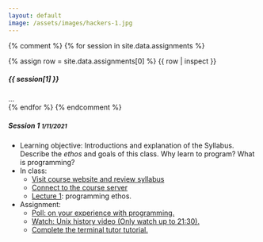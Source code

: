 ```yaml
---
layout: default
image: /assets/images/hackers-1.jpg
---
```



{% comment %}
{% for session in site.data.assignments %}
<div class="card mb-3">
	{% assign row = site.data.assignments[0] %}
	{{ row | inspect }}
	<div class="card-header">
		<h5 class="mb-0"> {{ session[1] }} </h5>
	</div>
	<div class="card-body">
		...
	</div>
</div>
{% endfor %}
{% endcomment %}


<div class="card mb-4">
	<div class="card-header">
		<h5 class="mb-0">Session 1 <small class="float-right mt-1">1/11/2021</small></h5>
	</div>
	<div class="card-body">
		<ul class="mb-0">
			<li>Learning objective: Introductions and explanation of the Syllabus. Describe the <i>ethos</i> and goals of this class. Why learn to program? What is programming?</li>
			<li>In class:
				<ul>
					<li><a href="https://eaton-lab.org/hack-the-planet">Visit course website and review syllabus</a></li>					
					<li><a href="https://pinky.eaton-lab.org">Connect to the course server</a></li>
					<li><a href="../lectures/1.0">Lecture 1</a>: programming ethos.</li>
				</ul>
			</li>
			<li>Assignment:
				<ul>
					<li><a href="https://forms.gle/gYuxM2UCQirrEbX77">Poll: on your experience with programming.</a></li>
					<li><a href="https://www.youtube.com/watch?v=tc4ROCJYbm0&t=1290s">Watch: Unix history video (Only watch up to 21:30).</a></li>
					<li><a href="https://www.terminaltutor.com/">Complete the terminal tutor tutorial.</a></li>
					<!-- <li><a href="https://ryanstutorials.net/linuxtutorial/navigation.php">Read linux tutorial sections 1-5.</a> If you are on Windows and do not have WSL2 installed, then wait until next class before installing. For now, use these instructions to connect to a Linux terminal in the cloud to practice exercises in these readings.</li> -->
				</ul>
			</li>
		</ul>
	</div>
</div>		

<!--
<div class="card mb-4">
	<div class="card-header">
		<h5 class="mb-0">Session 2 <small class="float-right mt-1">1/13/2021</small></h5>
	</div>
	<div class="card-body">
		<ul class="mb-0">
			<li>Learning objectives: poll, filepaths, bash advanced, PATH</li>
			<li>In class:
				<ul>
					<li><a href="../lectures/2.0">Lecture 2.0</a>: program design.</li>
					<li><a href="../lectures/2.1">Lecture 2.1</a>: bash advanced, GitHub.</li>
				</ul>
			</li>
			<li>Assignment:
				<ul>
					<li><a href="https://eaton-lab.org/hack-the-planet/tutorials/2.0-github.html">Tutorial 2.0</a>: GitHub init</li>
					<li><a href="https://eaton-lab.org/hack-the-planet/tutorials/2.1-path.html">Tutorial 2.1</a>: bash lession</li>
					<li><a href="https://mybinder.org/v2/gh/eaton-lab/hack-the-planet/HEAD?filepath=notebooks">Notebook 2.0</a>: bash assessment</li>
				</ul>
			</li>
			<li>Before Wednesday (<b>Windows users only</b>):
				<ul>
					<li>Try to install Windows Subsystem for Linux 2.</li>
					<li><a href="https://www.youtube.com/watch?v=_fntjriRe48">graphical tutorial</a> (Note: Only follow instructions up to 6:20. make sure when you create a username that does not have any spaces in it. Only install WSL2 and Ubuntu 20.04, do not follow instructions after 6:20 where he installs additional versions.)</li>
					<li><a href="https://www.omgubuntu.co.uk/how-to-install-wsl2-on-windows-10">alternative command line tutorial</a></li>
					<li>If problems, please join office hours at the Canvas zoom link on Friday 1/15 at 3pm, or Tues 1/19 at 10am.</li>
				</ul>
			</li>
		</ul>
	</div>
</div>		


<div class="card mb-4">
	<div class="card-header">
		<h5 class="mb-0">Session 3 <small class="float-right mt-1">1/18/2021</small></h5>		
	</div>
	<div class="card-body">
		<ul class="mb-0">
			<li>No Class; University holiday</li>
		</ul>
	</div>
</div>		



<div class="card mb-4">
	<div class="card-header">
		<h5 class="mb-0">Session 4 <small class="float-right mt-1">1/20/2021</small></h5>
	</div>
	<div class="card-body">
		<ul class="mb-0">
			<li>Learning objective: git, GitHub, WSL2, coding editors</li>
			<li>In class:
				<ul>
					<li>Interactive review and introduction to git. (See zoom recording).</li>
				</ul>
			</li>
			<li>Assignment:
				<ul>
					<li><a href="../tutorials/4.0-markdown.html">Tutorial 4.0</a>: Markdown revisited.</li>
					<li><a href="../tutorials/4.1-learning-git.html">Tutorial 4.1</a>: Learning git.</li>
					<li><a href="../tutorials/4.2-github-pages.html">Tutorial 4.2</a>: Create a GitHub pages website.</li>
					{% comment %}- [Tutorial 4.3:] Not due Monday, coming soon. SublimeText3 tutorial.{% endcomment %}
					{% comment %}- [Tutorial 4.4:] Not due Monday, coming soon. VSCode tutorial.	{% endcomment %}
				</ul>
			</li>
		</ul>
	</div>
</div>		


<div class="card mb-4">
	<div class="card-header">
		<h5 class="mb-0">Session 5 <small class="float-right mt-1">1/25/2021</small></h5>		
	</div>
	<div class="card-body">
		<ul class="mb-0">
			<li>Learning objective: Installing Python and other packages with conda; using jupyter; 
			and intro to Python</li>
			<li>In class:
				<ul>
					<li>GitHub pages breakout sessions</li>
					<li><a href="../lectures/5.0/">Lecture 5.0</a>: Python intro.</li>
				</ul>
			</li>
			<li>Assignment:
				<ul>
					<li><a href="../tutorials/5.0-conda.html">Tutorial 5.0</a>: conda.</li>
					<li><a href="../tutorials/5.1-jupyter.html">Tutorial 5.1</a>: jupyter</li>
					<li><a href="https://docs.python.org/3/tutorial/">Read</a>: Python tutorial chapters 1 and 3</li>
					<li><a href="../tutorials/5.2-forking.html">Tutorial 5.2</a>: GitHub forking and Python assessment</li>
				</ul>
			</li>
		</ul>
	</div>
</div>		




<div class="card mb-4">
	<div class="card-header">
		<h5 class="mb-0">Session 6 <small class="float-right mt-1">1/27/2021</small></h5>
	</div>
	<div class="card-body">
		<ul class="mb-0">
			<li>Learning objective: When to use different Python types, how to understand 
			exceptions and how to control flow with loops and conditionals.</li>
			<li>In class:
				<ul>
					<li><a href="../lectures/6.0/">Lecture 6.0</a>: Python types, exceptions and flow.</li>
				</ul>
			</li>
			<li>Assignment:
				<ul>
					<li><a href="https://docs.python.org/3/tutorial/">Read</a>: Python tutorial chapters 4-5</li>
					<li><a href="../tutorials/6.0-python-advanced.html">Tutorial 6.0</a>: Python advanced</li>
				</ul>
			</li>
		</ul>
	</div>
</div>		


<div class="card mb-4">
	<div class="card-header">
		<h5 class="mb-0">Session 7 <small class="float-right mt-1">2/1/2021</small></h5>
	</div>
	<div class="card-body">
		<ul class="mb-0">
			{% comment %}<li>Date: 2/1/2021 (Mon.)</li>{% endcomment %}
			<li>Learning objective: Learning to solve problems.</li>
			<li>In class:
				<ul>
					<li>interactive discussion</li>
					<li><a href="#">Lecture 7.0</a>: Python stdlib and scripting.</li>
				</ul>
			</li>
			<li>Assignment:
				<ul>
					<li><a href="../tutorials/7.0-subprocess.html">Tutorial 7.0</a>: subprocess notebook</li>
					<li><a href="../tutorials/7.1-think.html">Tutorial 7.1</a>: thinking functionally</li>
					<li><b>Note to self:Next time be more clear about CLI as an optional interface, perhaps use Click</b></li>
					<li><a href="../tutorials/7.2-scripting.html">Tutorial 7.2</a>: scripting and execution</li>
					<li><a href="../tutorials/7.3-imports.html">Tutorial 7.3</a>: imports and modules</li>
					<li><a href="../tutorials/7.4-classes.html">Tutorial 7.4</a>: intro to classes</li>
				</ul>
			</li>
		</ul>
	</div>
</div>		



<div class="card mb-4">
	<div class="card-header">
		<h5 class="mb-0">Session 8 <small class="float-right mt-1">2/3/2021</small></h5>
	</div>
	<div class="card-body">
		<ul class="mb-0">
			<li>Learning objective: Python classes and Python style guide.</li>
			<li>In class:
				<ul>
					<li><a href="../lectures/8.0">Lecture 8.0</a>: Scripting review, style introduction.</li>
				</ul>
			</li>
			<li>Assignment:
				<ul>
					<li><a href="https://www.python.org/dev/peps/pep-0020/">Read</a>: Zen of Python</li>
					<li><a href="https://docs.python-guide.org/writing/style/">Read</a>: Python Style</li>
					<li><a href="../tutorials/8.0-style.html">Tutorial 8.0</a>: black style</li>
				</ul>
			</li>
		</ul>
	</div>
</div>



<div class="card mb-4">
	<div class="card-header">
		<h5 class="mb-0">Session 9 <small class="float-right mt-1">2/8/2021</small></h5>
	</div>
	<div class="card-body">
		<ul class="mb-0">
			<li>Learning objective: Review of Python scripting</li>
			<li>In class:
				<ul>
					<li>Lecture 9.0: interactive coding demonstration (see zoom recording).</li>
				</ul>
			</li>
			<li>Assignment:
				<ul>
					<li><a href="../tutorials/9.0a-sublimetext3.html">Tutorial 9.0a</a>: sublimetext setup</li>
					<li><a href="../tutorials/9.0b-vscode.html">Tutorial 9.0b</a>: vscode setup</li>
					<li><a href="../tutorials/9.1-exercise.html">Tutorial 9.1</a>: editor linting/building/packaging challenge</li>
				</ul>
			</li>
		</ul>
	</div>
</div>		



<div class="card mb-4">
	<div class="card-header">
		<h5 class="mb-0">Session 10 <small class="float-right mt-1">2/10/2021</small></h5>
	</div>
	<div class="card-body">
		<ul class="mb-0">
			<li>Learning objective: Python Data Science</li>
			<li>In class:
				<ul>
					<li><a href="../lectures/10.0/">Lecture 10.0: Numpy and Pandas</a></li>
				</ul>
			</li>
			<li>Assignment:
				<ul>
					<li><a href="https://jakevdp.github.io/PythonDataScienceHandbook/">Python Data Science Handbook chapters 2 & 3</a></li>
					<li><a href="https://mybinder.org/v2/gh/eaton-lab/hack-the-planet/HEAD?filepath=notebooks">Practice binder notebooks (10.0, 10.1, 10.2)</a></li>
					<li><a href="../tutorials/10.0-data-science.html">Tutorial 10.0</a>: data science project</li>
				</ul>
			</li>
		</ul>
	</div>
</div>		



<div class="card mb-4">
	<div class="card-header">
		<h5 class="mb-0">Session 11 <small class="float-right mt-1">2/15/2021</small></h5>
	</div>
	<div class="card-body">
		<ul class="mb-0">
			<li>Learning objective: Project planning</li>
			<li>In class:
				<ul>
					<li><a href="../lectures/11.0/">Lecture 11.0: Numpy/Pandas review</a></li>
				</ul>
			</li>
			<li>Assignment:
				<ul>
					<li><a href="https://jakevdp.github.io/PythonDataScienceHandbook/">Python Data Science Handbook chapter 4</a></li>
					<li><a href="../tutorials/project-planning-1.html">Project planning 1</a></li>
					<li><a href="../tutorials/project-planning-2.html">Project planning 2</a></li>
				</ul>
			</li>
		</ul>
	</div>
</div>		




<div class="card mb-4">
	<div class="card-header">
		<h5 class="mb-0">Session 12 <small class="float-right mt-1">2/17/2021</small></h5>
	</div>
	<div class="card-body">
		<ul class="mb-0">
			<li>Learning objective: Python REST API and data</li>
			<li>In class:
				<ul>
					<li><a href="../lectures/12.0/">Lecture 12.0: REST API</a></li>
				</ul>
			</li>
			<li>Assignment:
				<ul>
					<li><a href="https://mybinder.org/v2/gh/eaton-lab/hack-the-planet/HEAD?filepath=notebooks">Binder notebook (12.0)</a></li>
					<li><a href="../tutorials/12.0-fastapi.html">Tutorial 12.0: Python REST API</a></li>
				</ul>
			</li>
		</ul>
	</div>
</div>		




<div class="card mb-4">
	<div class="card-header">
		<h5 class="mb-0">Session 13 <small class="float-right mt-1">2/22/2021</small></h5>
	</div>
	<div class="card-body">
		<ul class="mb-0">
			<li>Learning objective: Project planning</li>
			<li>In class:
				<ul>
					<li>Lecture 13.0: Review and projects</li>
				</ul>
			</li>
			<li>Assignment:
				<ul>
					<li>Review: git, argparse, linters</li>
					<li><b>Midpoint assessment poll</b></li>
					<li>Turning our focus back to source code</li>
					<li><a href="./proposals.html">Project proposals</a></li>
				</ul>
			</li>
		</ul>
	</div>
</div>		




<div class="card mb-4">
	<div class="card-header">
		<h5 class="mb-0">Session 14 <small class="float-right mt-1">2/24/2021</small></h5>
	</div>
	<div class="card-body">
		<ul class="mb-0">
			<li>Learning objective: Project planning</li>
			<li>In class:
				<ul>
					<li>Lecture 14.0: Review and projects</li>
				</ul>
			</li>
			<li>Assignment:
				<ul>
					<li>Collaboration and project discussions</li>
					<li><a href="https://mybinder.org/v2/gh/eaton-lab/hack-the-planet/HEAD?filepath=notebooks">Binder notebook (14.0)</a></li>
					<li><a href="../tutorials/nb-14.0-challenges.html">Solutions</a></li>
				</ul>
			</li>
		</ul>
	</div>
</div>		






<div class="card mb-4">
	<div class="card-header">
		<h5 class="mb-0">Session 15 <small class="float-right mt-1">3/8/2021</small></h5>
	</div>
	<div class="card-body">
		<ul class="mb-0">
			<li>Learning objective: Git collaboration</li>
			<li>In class:
				<ul>
					<li>Notebook assignment review</li>
					<li>git collaboration example</li>
				</ul>
			</li>
			<li>Assignment:
				<ul>
					<li><a href="../tutorials/15.0-git-collab.html">git collab info</a></li>
					<li><a href="../tutorials/15.1-git-collab-assign.html">git collab assignment</a></li>		
				</ul>
			</li>
		</ul>
	</div>
</div>		




<div class="card mb-4">
	<div class="card-header">
		<h5 class="mb-0">Session 16 <small class="float-right mt-1">3/15/2021</small></h5>
	</div>
	<div class="card-body">
		<ul class="mb-0">
			<li>Learning objective: Git conflicts</li>
			<li>In class:
				<ul>
					<li>git collaboration discussions</li>
					<li>git conflict example</li>					
				</ul>
			</li>
			<li>Assignment:
				<ul>
					<li><a href="../tutorials/16.0-git-conflict.html">git conflicts</a></li>
				</ul>
			</li>
		</ul>
	</div>
</div>		





<div class="card mb-4">
	<div class="card-header">
		<h5 class="mb-0">Session 17 <small class="float-right mt-1">3/17/2021</small></h5>
	</div>
	<div class="card-body">
		<ul class="mb-0">
			<li>Learning objective: Project structure</li>
			<li>In class:
				<ul>
					<li>Eaton lab repos walkthrough</li>
				</ul>
			</li>
			<li>Assignment:
				<ul>
					<li><a href="https://realpython.com/python-concurrency/">Reading: Python concurrency</a></li>
					<li><a href="https://loguru.readthedocs.io/en/stable/index.html">Reading: Python logging</a></li>					
					<li><a href="../tutorials/17.0-minimal-working.html">minimal working example</a></li>
				</ul>
			</li>
		</ul>
	</div>
</div>		






<div class="card mb-4">
	<div class="card-header">
		<h5 class="mb-0">Session 18 <small class="float-right mt-1">3/17/2021</small></h5>
	</div>
	<div class="card-body">
		<ul class="mb-0">
			<li>Learning objective: Pair programming</li>
			<li>In class:
				<ul>
					<li>Python concurrency.</li>					
					<li>Pair programming demo.</li>
				</ul>
			</li>
			<li>Assignment:
				<ul>
					<li><a href="../tutorials/18.0-pair-program.html">pair programming 2</a></li>
				</ul>
			</li>
		</ul>
	</div>
</div>		


...


<div class="card mb-4">
	<div class="card-header">
		<h5 class="mb-0">Session 23 <small class="float-right mt-1">3/29/2021</small></h5>
	</div>
	<div class="card-body">
		<ul class="mb-0">
			<li>Learning objective: Plotting/Markup </li>
			<li>In class:
				<ul>
					<li>Markup intro</li>					
					<li>Paired programming check-in</li>					
				</ul>
			</li>
			<li>Reading:
				<ul>
					<li><a href="../tutorials/23.0-visualization.html">rasters/vectors</a></li>
					<li><a href="../tutorials/23.1-svgs.html">html/css/js/svg</a></li>					
				</ul>
			</li>
		</ul>
	</div>
</div>		



<div class="card mb-4">
	<div class="card-header">
		<h5 class="mb-0">Session 25 <small class="float-right mt-1">4/5/2021</small></h5>
	</div>
	<div class="card-body">
		<ul class="mb-0">
			<li>Learning objective: Geographical data </li>
			<li>In class:
				<ul>
					<li>Markup continued</li>
					<li>earth engine</li>					
				</ul>
			</li>
			<li>Reading:
				<ul>
					<li><a href="../tutorials/25.0-folium.html">folium</a></li>
					<li><a href="../tutorials/25.1-folium-vectors.html">geojson</a></li>
					<li><a href="../tutorials/25.2-folium.html">earthengine</a></li>
					<li><a href="../tutorials/25.3-folium-rasters.html">earthengine <b>Assignment</b></a></li>		
				</ul>
			</li>
		</ul>
	</div>
</div>		




<div class="card mb-4">
	<div class="card-header">
		<h5 class="mb-0">Session 26 <small class="float-right mt-1">4/7/2021</small></h5>
	</div>
	<div class="card-body">
		<ul class="mb-0">
			<li>Learning objective: Documentation </li>
			<li>In class:
				<ul>
					<li>Readthedocs, Docusaurus, and Wikis</li>
					<li>Automating API documentation</li>					
				</ul>
			</li>
			<li>Reading:
				<ul>
					<li><a href="https://www.mkdocs.org/">mkdocs documentation</a></li>
					<li><a href="../tutorials/25.1-folium-vectors.html">geojson</a></li>
					<li><a href="../tutorials/25.2-earthengine.html">earthengine</a></li>
					<li><a href="../tutorials/25.3-earthengine.html">earthengine2</a></li>
				</ul>
			</li>
		</ul>
	</div>
</div>		
-->
